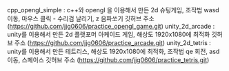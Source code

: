 cpp_opengl_simple : c++와 opengl 을 이용해서 만든 2d 슈팅게임, 조작법 wasd 이동, 마우스 클릭 - 수리검 날리기, z 음파쏘기
                    깃허브 주소 (https://github.com/jjg0606/practice_opengl_game.git)
unity_2d_arcade : unity를 이용해서 만든 2d 플랫포머 아케이드 게임, 해상도 1920x1080에 최적화
                    깃허브 주소 (https://github.com/jjg0606/practice_arcade.git)
unity_2d_tetris : unity를 이용해서 만든 테트리스, 해상도 1920x1080에 최적화, 조작법 qe 회전, asd 이동, 스페이스 
                    깃허브 주소 (https://github.com/jjg0606/practice_tetris.git)
